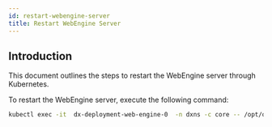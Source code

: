 ```yaml
---
id: restart-webengine-server
title: Restart WebEngine Server
---
```


## Introduction
This document outlines the steps to restart the WebEngine server through Kubernetes.

To restart the WebEngine server, execute the following command:

```bash
kubectl exec -it  dx-deployment-web-engine-0  -n dxns -c core -- /opt/openliberty/wlp/usr/svrcfg/bin/restart.sh  
```
